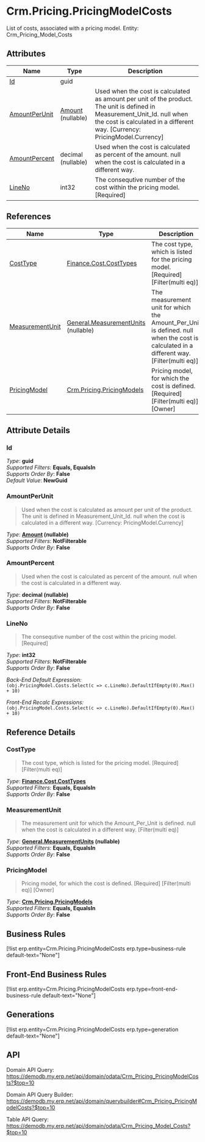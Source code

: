 # Crm.Pricing.PricingModelCosts

List of costs, associated with a pricing model. Entity: Crm_Pricing_Model_Costs

## Attributes

| Name | Type | Description |
| ---- | ---- | --- |
| [Id](Crm.Pricing.PricingModelCosts.md#Id) | guid |  
| [AmountPerUnit](Crm.Pricing.PricingModelCosts.md#AmountPerUnit) | [Amount](../data-types/Amount.md) (nullable) | Used when the cost is calculated as amount per unit of the product. The unit is defined in Measurement_Unit_Id. null when the cost is calculated in a different way. [Currency: PricingModel.Currency] 
| [AmountPercent](Crm.Pricing.PricingModelCosts.md#AmountPercent) | decimal (nullable) | Used when the cost is calculated as percent of the amount. null when the cost is calculated in a different way. 
| [LineNo](Crm.Pricing.PricingModelCosts.md#LineNo) | int32 | The consequtive number of the cost within the pricing model. [Required] 

## References

| Name | Type | Description |
| ---- | ---- | --- |
| [CostType](Crm.Pricing.PricingModelCosts.md#CostType) | [Finance.Cost.CostTypes](Finance.Cost.CostTypes.md) | The cost type, which is listed for the pricing model. [Required] [Filter(multi eq)] |
| [MeasurementUnit](Crm.Pricing.PricingModelCosts.md#MeasurementUnit) | [General.MeasurementUnits](General.MeasurementUnits.md) (nullable) | The measurement unit for which the Amount_Per_Unit is defined. null when the cost is calculated in a different way. [Filter(multi eq)] |
| [PricingModel](Crm.Pricing.PricingModelCosts.md#PricingModel) | [Crm.Pricing.PricingModels](Crm.Pricing.PricingModels.md) | Pricing model, for which the cost is defined. [Required] [Filter(multi eq)] [Owner] |


## Attribute Details

### Id

_Type_: **guid**  
_Supported Filters_: **Equals, EqualsIn**  
_Supports Order By_: **False**  
_Default Value_: **NewGuid**  

### AmountPerUnit

> Used when the cost is calculated as amount per unit of the product. The unit is defined in Measurement_Unit_Id. null when the cost is calculated in a different way. [Currency: PricingModel.Currency]

_Type_: **[Amount](../data-types/Amount.md) (nullable)**  
_Supported Filters_: **NotFilterable**  
_Supports Order By_: **False**  

### AmountPercent

> Used when the cost is calculated as percent of the amount. null when the cost is calculated in a different way.

_Type_: **decimal (nullable)**  
_Supported Filters_: **NotFilterable**  
_Supports Order By_: **False**  

### LineNo

> The consequtive number of the cost within the pricing model. [Required]

_Type_: **int32**  
_Supported Filters_: **NotFilterable**  
_Supports Order By_: **False**  

_Back-End Default Expression:_  
`(obj.PricingModel.Costs.Select(c => c.LineNo).DefaultIfEmpty(0).Max() + 10)`

_Front-End Recalc Expressions:_  
`(obj.PricingModel.Costs.Select(c => c.LineNo).DefaultIfEmpty(0).Max() + 10)`

## Reference Details

### CostType

> The cost type, which is listed for the pricing model. [Required] [Filter(multi eq)]

_Type_: **[Finance.Cost.CostTypes](Finance.Cost.CostTypes.md)**  
_Supported Filters_: **Equals, EqualsIn**  
_Supports Order By_: **False**  

### MeasurementUnit

> The measurement unit for which the Amount_Per_Unit is defined. null when the cost is calculated in a different way. [Filter(multi eq)]

_Type_: **[General.MeasurementUnits](General.MeasurementUnits.md) (nullable)**  
_Supported Filters_: **Equals, EqualsIn**  
_Supports Order By_: **False**  

### PricingModel

> Pricing model, for which the cost is defined. [Required] [Filter(multi eq)] [Owner]

_Type_: **[Crm.Pricing.PricingModels](Crm.Pricing.PricingModels.md)**  
_Supported Filters_: **Equals, EqualsIn**  
_Supports Order By_: **False**  



## Business Rules

[!list erp.entity=Crm.Pricing.PricingModelCosts erp.type=business-rule default-text="None"]

## Front-End Business Rules

[!list erp.entity=Crm.Pricing.PricingModelCosts erp.type=front-end-business-rule default-text="None"]

## Generations

[!list erp.entity=Crm.Pricing.PricingModelCosts erp.type=generation default-text="None"]

## API

Domain API Query:
<https://demodb.my.erp.net/api/domain/odata/Crm_Pricing_PricingModelCosts?$top=10>

Domain API Query Builder:
<https://demodb.my.erp.net/api/domain/querybuilder#Crm_Pricing_PricingModelCosts?$top=10>

Table API Query:
<https://demodb.my.erp.net/api/domain/odata/Crm_Pricing_Model_Costs?$top=10>

